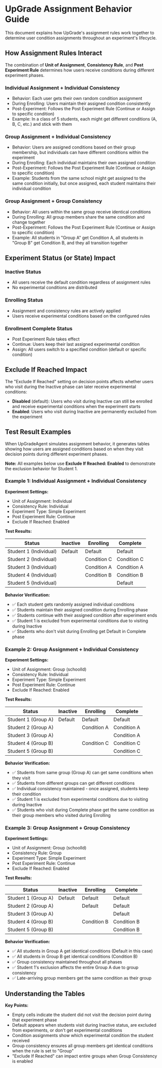 # UpGrade Assignment Behavior Guide

This document explains how UpGrade's assignment rules work together to determine user condition assignments throughout an experiment's lifecycle.

## How Assignment Rules Interact

The combination of **Unit of Assignment**, **Consistency Rule**, and **Post Experiment Rule** determines how users receive conditions during different experiment phases.

### Individual Assignment + Individual Consistency

- Behavior: Each user gets their own random condition assignment
- During Enrolling: Users maintain their assigned condition consistently
- Post-Experiment: Follows the Post Experiment Rule (Continue or Assign to specific condition)
- Example: In a class of 5 students, each might get different conditions (A, B, C, etc.) and stick with them

### Group Assignment + Individual Consistency

- Behavior: Users are assigned conditions based on their group membership, but individuals can have different conditions within the experiment
- During Enrolling: Each individual maintains their own assigned condition
- Post-Experiment: Follows the Post Experiment Rule (Continue or Assign to specific condition)
- Example: Students from the same school might get assigned to the same condition initially, but once assigned, each student maintains their individual condition

### Group Assignment + Group Consistency

- Behavior: All users within the same group receive identical conditions
- During Enrolling: All group members share the same condition and change together
- Post-Experiment: Follows the Post Experiment Rule (Continue or Assign to specific condition)
- Example: All students in "Group A" get Condition A, all students in "Group B" get Condition B, and they all transition together

## Experiment Status (or State) Impact

### Inactive Status

- All users receive the default condition regardless of assignment rules
- No experimental conditions are distributed

### Enrolling Status

- Assignment and consistency rules are actively applied
- Users receive experimental conditions based on the configured rules

### Enrollment Complete Status

- Post Experiment Rule takes effect
- Continue: Users keep their last assigned experimental condition
- Assign: All users switch to a specified condition (default or specific condition)

## Exclude If Reached Impact

The "Exclude If Reached" setting on decision points affects whether users who visit during the Inactive phase can later receive experimental conditions:

- **Disabled** (default): Users who visit during Inactive can still be enrolled and receive experimental conditions when the experiment starts
- **Enabled**: Users who visit during Inactive are permanently excluded from the experiment

## Test Result Examples

When UpGradeAgent simulates assignment behavior, it generates tables showing how users are assigned conditions based on when they visit decision points during different experiment phases.

**Note:** All examples below use **Exclude If Reached: Enabled** to demonstrate the exclusion behavior for Student 1.

### Example 1: Individual Assignment + Individual Consistency

**Experiment Settings:**

- Unit of Assignment: Individual
- Consistency Rule: Individual
- Experiment Type: Simple Experiment
- Post Experiment Rule: Continue
- Exclude If Reached: Enabled

**Test Results:**

| Status                 | Inactive | Enrolling   | Complete    |
| ---------------------- | -------- | ----------- | ----------- |
| Student 1 (Individual) | Default  | Default     | Default     |
| Student 2 (Individual) |          | Condition C | Condition C |
| Student 3 (Individual) |          | Condition A | Condition A |
| Student 4 (Individual) |          | Condition B | Condition B |
| Student 5 (Individual) |          |             | Default     |

**Behavior Verification:**

- ✅ Each student gets randomly assigned individual conditions
- ✅ Students maintain their assigned condition during Enrolling phase
- ✅ Students continue with their assigned condition after experiment ends
- ✅ Student 1 is excluded from experimental conditions due to visiting during Inactive
- ✅ Students who don't visit during Enrolling get Default in Complete phase

### Example 2: Group Assignment + Individual Consistency

**Experiment Settings:**

- Unit of Assignment: Group (schoolId)
- Consistency Rule: Individual
- Experiment Type: Simple Experiment
- Post Experiment Rule: Continue
- Exclude If Reached: Enabled

**Test Results:**

| Status              | Inactive | Enrolling   | Complete    |
| ------------------- | -------- | ----------- | ----------- |
| Student 1 (Group A) | Default  | Default     | Default     |
| Student 2 (Group A) |          | Condition A | Condition A |
| Student 3 (Group A) |          |             | Condition A |
| Student 4 (Group B) |          | Condition C | Condition C |
| Student 5 (Group B) |          |             | Condition C |

**Behavior Verification:**

- ✅ Students from same group (Group A) can get same conditions when they visit
- ✅ Students from different groups can get different conditions
- ✅ Individual consistency maintained - once assigned, students keep their condition
- ✅ Student 1 is excluded from experimental conditions due to visiting during Inactive
- ✅ Students who visit during Complete phase get the same condition as their group members who visited during Enrolling

### Example 3: Group Assignment + Group Consistency

**Experiment Settings:**

- Unit of Assignment: Group (schoolId)
- Consistency Rule: Group
- Experiment Type: Simple Experiment
- Post Experiment Rule: Continue
- Exclude If Reached: Enabled

**Test Results:**

| Status              | Inactive | Enrolling   | Complete    |
| ------------------- | -------- | ----------- | ----------- |
| Student 1 (Group A) | Default  | Default     | Default     |
| Student 2 (Group A) |          | Default     | Default     |
| Student 3 (Group A) |          |             | Default     |
| Student 4 (Group B) |          | Condition B | Condition B |
| Student 5 (Group B) |          |             | Condition B |

**Behavior Verification:**

- ✅ All students in Group A get identical conditions (Default in this case)
- ✅ All students in Group B get identical conditions (Condition B)
- ✅ Group consistency maintained throughout all phases
- ✅ Student 1's exclusion affects the entire Group A due to group consistency
- ✅ Late-arriving group members get the same condition as their group

## Understanding the Tables

**Key Points:**

- Empty cells indicate the student did not visit the decision point during that experiment phase
- Default appears when students visit during Inactive status, are excluded from experiments, or don't get experimental conditions
- Condition assignments show which experimental condition the student received
- Group consistency ensures all group members get identical conditions when the rule is set to "Group"
- "Exclude If Reached" can impact entire groups when Group Consistency is enabled
